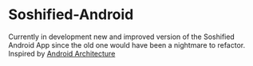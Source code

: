 # Soshified-Android
Currently in development new and improved version of the Soshified Android App since the old one would have been a nightmare to refactor.
Inspired by [Android Architecture](https://github.com/googlesamples/android-architecture)